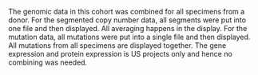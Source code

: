 The genomic data in this cohort was combined for all specimens from a donor. For the segmented copy number data, all segments were put into one file and then displayed. All averaging happens in the display. For the mutation data, all mutations were put into a single file and then displayed. All mutations from all specimens are displayed together. The gene expression and protein expression is US projects only and hence no combining was needed.
